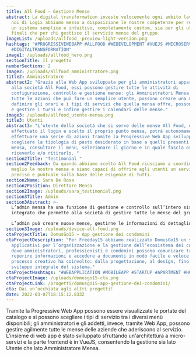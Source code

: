 ```yaml
---
title: All Food – Gestione Mense
abstract: La digital transformation investe velocemente ogni ambito lavorativo e
  noi di Logix abbiamo messo a disposizione le nostre competenze per realizzare
  un sistema semplice e intuitivo, completamente custom, sia per gli utenti
  finali che per chi gestisce il servizio mense del gruppo.
imageList: /uploads/allfood_-preview-light-version.png
hashtags: "#PROGRESSIVEWEBAPP #ALLFOOD #WEDEVELOPMENT #VUEJS #MICROSERVIZI
  #DIGITALTRANSFORMATION"
image1: /uploads/allfood_hero.png
sectionTitle: Il progetto
numberSections: 2
image2: /uploads/allfood_amministratore.png
title2: Amministratore
abstract2: "Grazie alla Web App sviluppata per gli amministratori appartenenti
  alla società All Food, essi possono gestire tutte le attività di
  configurazione, controllo e gestione mense: gli Amministratori Mensa, oltre a
  tutte le azioni che può fare un semplice utente, possono creare una mensa,
  definire gli orari e i tipi di servizi che quella mensa offre, possono creare
  e gestire i turni e infine gestire i calendari delle mense."
image3: /uploads/allfood_utente-mensa.png
title3: Utenti
abstract3: "L’utente della società che si serve delle mense All Food, una volta
  effettuato il login e scelto il proprio punto mensa, potrà autonomamente
  effettuare una serie di azioni tramite la Progressive Web App sviluppata:
  scegliere la tipologia di pasto desiderato in base a quelli presenti nella
  mensa, consultare il menù, selezionare il giorno e in quale fascia oraria
  riceverlo e/o ritirarlo. "
section2Title: "Testimonial "
section2Feedback: Da quando abbiamo scelto All Food riusciamo a coordinare al
  meglio le nostre mense e siamo capaci di offrire agli utenti un servizio
  preciso e puntuale sulla base delle esigenze di tutti.
section2Name: Sara De Rosa
section2Position: Direttore Mensa
section2Image: /uploads/sara_testimonial.png
section3Title: Admin
section3Abstract: >-
  L’admin mensa ha una funzione di gestione e controllo sull’intero sistema
  integrato che permette alla società di gestire tutte le mense del gruppo. 

  L’admin può creare nuove mense, gestirne le informazioni di dettaglio, abilitare i servizi take-away o consumazione sul posto, determinare fasce orarie, tipologia e numero di servizi che è possibile effettuare e creare cataloghi di prodotti disponibili in tutte le mense appartenenti al gruppo.
section3Image: /uploads/device-all-food.png
ctaProjectTitle: DomusGo15 – App gestione dei condomini
ctaProjectDescription: "Per Freeday15 abbiamo realizzato DomusGo15 un sistema di
  applicativi per l’organizzazione e la gestione dell’ecosistema dei condomìni
  dove amministratori, professionisti e condòmini possono comunicare tra loro,
  reperire informazioni e accedere a documenti in modo facile e veloce. L’intero
  processo creativo ha coinvolto: dalla progettazione, al design, fino allo
  sviluppo integrale del sistema."
ctaProjectHashtags: "#WEBAPPLICATION #MOBILEAPP #STARTUP #APARTMENT #HOUSE #COMMUNITY "
ctaProjectImage: /uploads/domusgo15-cta.png
ctaProjectLink: /progetti/domusgo15-app-gestione-dei-condomini/
cta: Dai un’occhiata agli altri progetti!
date: 2022-03-07T18:15:12.833Z
---
```

Tramite la Progressive Web App possono essere visualizzate le portate del catalogo e si possono scegliere i tipi di servizio tra i diversi menù disponibili; gli amministratori e gli addetti, invece, tramite Web App, possono gestire agilmente tutte le mense delle aziende che aderiscono al servizio.
L’insieme di web app è stato sviluppato sfruttando un'architettura a micro-servizi e la parte frontend è in VueJS, consentendo la gestione sia lato Utente che lato Amministratore Mensa.